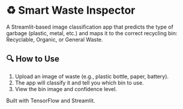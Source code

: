 # ♻️ Smart Waste Inspector

A Streamlit-based image classification app that predicts the type of garbage (plastic, metal, etc.) and maps it to the correct recycling bin: Recyclable, Organic, or General Waste.

## 🔍 How to Use

1. Upload an image of waste (e.g., plastic bottle, paper, battery).
2. The app will classify it and tell you which bin to use.
3. View the bin image and confidence level.

Built with TensorFlow and Streamlit.
